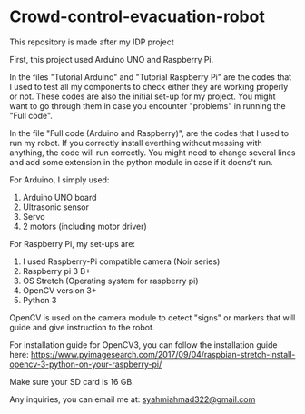 # Crowd-control-evacuation-robot
This repository is made after my IDP project

First, this project used Arduino UNO and Raspberry Pi.

In the files "Tutorial Arduino" and "Tutorial Raspberry Pi" are the codes that I used to test all my components to check either 
they are working properly or not. These codes are also the initial set-up for my project. You might want to go through them in case
you encounter "problems" in running the "Full code".

In the file "Full code (Arduino and Raspberry)", are the codes that I used to run my robot.
If you correctly install everthing without messing with anything, the code will run correctly. 
You might need to change several lines and add some extension in the python module in case if it doens't run.

For Arduino, I simply used:
1. Arduino UNO board
2. Ultrasonic sensor
3. Servo
4. 2 motors (including motor driver)

For Raspberry Pi, my set-ups are:
1. I used Raspberry-Pi compatible camera (Noir series)
2. Raspberry pi 3 B+
3. OS Stretch (Operating system for raspberry pi)
4. OpenCV version 3+
5. Python 3

OpenCV is used on the camera module to detect "signs" or markers that will guide and give instruction to the robot.

For installation guide for OpenCV3, you can follow the installation guide here:
https://www.pyimagesearch.com/2017/09/04/raspbian-stretch-install-opencv-3-python-on-your-raspberry-pi/

Make sure your SD card is 16 GB.

Any inquiries, you can email me at:
syahmiahmad322@gmail.com
